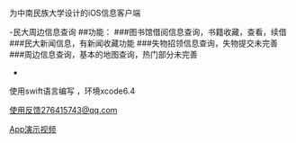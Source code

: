 # 
为中南民族大学设计的iOS信息客户端

-民大周边信息查询
##功能：
###图书馆借阅信息查询，书籍收藏，查看，续借
###民大新闻信息，有新闻收藏功能
###失物招领信息查询，失物提交未完善
###周边信息查询，基本的地图查询，热门部分未完善


-


使用swift语言编写 ，环境xcode6.4

使用反馈276415743@qq.com

[App演示视频](http://pan.baidu.com/s/1nt25GCT)